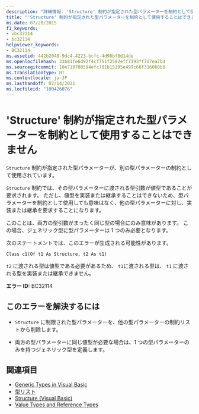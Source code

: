 ```yaml
---
description: "詳細情報: 'Structure' 制約が指定された型パラメーターを制約として使用することはできません"
title: "'Structure' 制約が指定された型パラメーターを制約として使用することはできません"
ms.date: 07/20/2015
f1_keywords:
- vbc32114
- bc32114
helpviewer_keywords:
- BC32114
ms.assetid: 442b2048-9dc4-4223-bcfc-4d96bf8d14de
ms.openlocfilehash: 33b81fe6d92f4cf751f2582eff7193ff7d7ea7b4
ms.sourcegitcommit: 10e719780594efc781b15295e499c66f316068b8
ms.translationtype: HT
ms.contentlocale: ja-JP
ms.lasthandoff: 02/14/2021
ms.locfileid: "100426076"
---
```

# <a name="type-parameter-with-a-structure-constraint-cannot-be-used-as-a-constraint"></a>'Structure' 制約が指定された型パラメーターを制約として使用することはできません

`Structure` 制約が指定された型パラメーターが、別の型パラメーターの制約として使用されています。  
  
 `Structure` 制約では、その型パラメーターに渡される型引数が値型であることが要求されます。 ただし、値型を実装または継承することはできないため、型パラメーターを制約として使用しても意味はなく、他の型パラメーターに対し、実装または継承を要求することになります。  
  
 このことは、両方の型引数がまったく同じ型の場合にのみ意味があります。 この場合、ジェネリック型に型パラメーターは 1 つのみ必要となります。  
  
 次のステートメントでは、このエラーが生成される可能性があります。  
  
 `Class c1(Of t1 As Structure, t2 As t1)`  
  
 `t2` に渡される型は値型である必要があるため、 `t1`に渡される型は、 `t1` に渡される型を実装または継承できません。  
  
 **エラー ID:** BC32114  
  
## <a name="to-correct-this-error"></a>このエラーを解決するには  
  
- `Structure` に制限された型パラメーターを、他の型パラメーターの制約リストから削除します。  
  
- 両方の型パラメーターに同じ値型が必要な場合は、1 つの型パラメーターのみを持つジェネリック型を定義します。  
  
## <a name="see-also"></a>関連項目

- [Generic Types in Visual Basic](../programming-guide/language-features/data-types/generic-types.md)
- [型リスト](../language-reference/statements/type-list.md)
- [Structure (Visual Basic)](../language-reference/statements/structure-statement.md)
- [Value Types and Reference Types](../programming-guide/language-features/data-types/value-types-and-reference-types.md)
